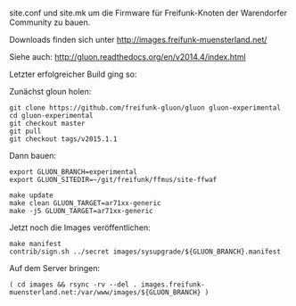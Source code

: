 
site.conf und site.mk um die Firmware für Freifunk-Knoten der Warendorfer
Community zu bauen.

Downloads finden sich unter http://images.freifunk-muensterland.net/

Siehe auch: http://gluon.readthedocs.org/en/v2014.4/index.html

Letzter erfolgreicher Build ging so:

Zunächst gloun holen:
```
git clone https://github.com/freifunk-gluon/gluon gluon-experimental
cd gluon-experimental
git checkout master
git pull
git checkout tags/v2015.1.1
```

Dann bauen:
```
export GLUON_BRANCH=experimental
export GLUON_SITEDIR=~/git/freifunk/ffmus/site-ffwaf

make update
make clean GLUON_TARGET=ar71xx-generic
make -j5 GLUON_TARGET=ar71xx-generic
```

Jetzt noch die Images veröffentlichen:
```
make manifest
contrib/sign.sh ../secret images/sysupgrade/${GLUON_BRANCH}.manifest
```

Auf dem Server bringen:

```
( cd images && rsync -rv --del . images.freifunk-muensterland.net:/var/www/images/${GLUON_BRANCH} )
```
